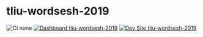 # tliu-wordsesh-2019

![CI none](https://img.shields.io/badge/ci-none-orange.svg)
[![Dashboard tliu-wordsesh-2019](https://img.shields.io/badge/dashboard-tliu_wordsesh_2019-yellow.svg)](https://dashboard.pantheon.io/sites/a4b35d76-2adf-45d9-91db-dc0fc1ceab88#dev/code)
[![Dev Site tliu-wordsesh-2019](https://img.shields.io/badge/site-tliu_wordsesh_2019-blue.svg)](http://dev-tliu-wordsesh-2019.pantheonsite.io/)
